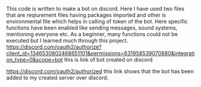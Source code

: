 This code is written to make a bot on discord. Here I have used two files that are reqiurement files having packages imported and other is environmental file which helps in calling of token of the bot. Here specific functions have been enabled like sending messages, sound systems, mentioning everyone etc. As a beginner, many functions could not be executed but I learned much through this project. 
https://discord.com/oauth2/authorize?client_id=1346530802468651101&permissions=631958539070880&integration_type=0&scope=bot
this is link of bot created on discord


https://discord.com/oauth2/authorized
this link shows that the bot has been added to my created server over discord.
